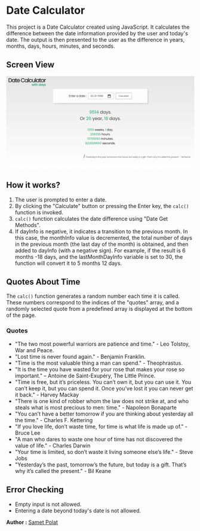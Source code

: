 # Date Calculator

This project is a Date Calculator created using JavaScript. It calculates the difference between the date information provided by the user and today's date. The output is then presented to the user as the difference in years, months, days, hours, minutes, and seconds.

## Screen View
![Date Calculator](/assets/date-calculator.png)

## How it works?

1. The user is prompted to enter a date.
2. By clicking the "Calculate" button or pressing the Enter key, the `calc()` function is invoked.
3. `calc()` function calculates the date difference using "Date Get Methods".
4. If dayInfo is negative, it indicates a transition to the previous month. In this case, the monthInfo value is decremented, the total number of days in the previous month (the last day of the month) is obtained, and then added to dayInfo (with a negative sign). For example, if the result is 6 months -18 days, and the lastMonthDayInfo variable is set to 30, the function will convert it to 5 months 12 days.

## Quotes About Time

The `calc()` function generates a random number each time it is called. These numbers correspond to the indices of the "quotes" array, and a randomly selected quote from a predefined array is displayed at the bottom of the page.

### Quotes 
- "The two most powerful warriors are patience and time." - Leo Tolstoy, War and Peace.
- "Lost time is never found again." - Benjamin Franklin.
- "Time is the most valuable thing a man can spend." - Theophrastus.
- "It is the time you have wasted for your rose that makes your rose so important." – Antoine de Saint-Exupéry, The Little Prince.
- "Time is free, but it’s priceless. You can’t own it, but you can use it. You can’t keep it, but you can spend it. Once you’ve lost it you can never get it back." - Harvey Mackay
- "There is one kind of robber whom the law does not strike at, and who steals what is most precious to men: time." - Napoleon Bonaparte
- "You can’t have a better tomorrow if you are thinking about yesterday all the time." - Charles F. Kettering
- "If you love life, don’t waste time, for time is what life is made up of." - Bruce Lee
- "A man who dares to waste one hour of time has not discovered the value of life." - Charles Darwin
- "Your time is limited, so don’t waste it living someone else’s life." - Steve Jobs
- "Yesterday’s the past, tomorrow’s the future, but today is a gift. That’s why it’s called the present." - Bil Keane

## Error Checking

- Empty input is not allowed.
- Entering a date beyond today's date is not allowed.

**Author :** [Samet Polat](https://www.linkedin.com/in/sametpolat17/)